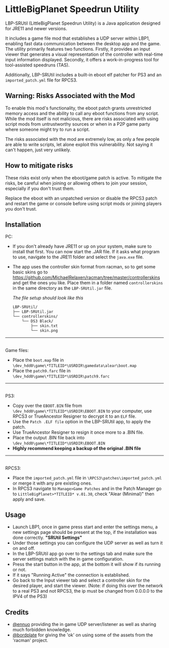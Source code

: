 
# LittleBigPlanet Speedrun Utility

LBP-SRUtil (LittleBigPlanet Speedrun Utility) is a Java application designed for JRE11 and newer versions. 

It includes a game file mod that establishes a UDP server within LBP1, enabling fast data communication between the desktop app and the game. The utility primarily features two functions. Firstly, it provides an input viewer that generates a visual representation of the controller with real-time input information displayed. Secondly, it offers a work-in-progress tool for tool-assisted speedruns (TAS). 

Additionally, LBP-SRUtil includes a built-in eboot elf patcher for PS3 and an `imported_patch.yml` file for RPCS3.


## Warning: Risks Associated with the Mod

To enable this mod's functionality, the eboot patch grants unrestricted memory access and the ability to call any eboot functions from any script. While the mod itself is not malicious, there are risks associated with using script mods from untrustworthy sources or when in a P2P game party where someone might try to run a script.

The risks associated with the mod are extremely low, as only a few people are able to write scripts, let alone exploit this vulnerability. Not saying it can't happen, just very unlikely. 
## How to mitigate risks

These risks exist only when the eboot/game patch is active. To mitigate the risks, be careful when joining or allowing others to join your session, especially if you don't trust them. 

Replace the eboot with an unpatched version or disable the RPCS3 patch and restart the game or console before using script mods or joining players you don't trust.
## Installation

PC:
- If you don't already have JRE11 or up on your system, make sure to install that first. You can now start the .JAR file. If it asks what program to use, navigate to the JRE11 folder and select the `java.exe` file.
- The app uses the controller skin format from racman, so to get some basic skins go to https://github.com/MichaelRelaxen/racman/tree/master/controllerskins and get the ones you like. Place them in a folder named `controllerskins` in the same directory as the `LBP-SRUtil.jar` file. 
    
    *The file setup should look like this*
    ```bash
    LBP-SRUtil/
    ├── LBP-SRUtil.jar
    └── controllerskins/
        └── DS3 Black/
            ├── skin.txt
            └── skin.png
    ```
***
\
Game files:
- Place the `boot.map` file in `\dev_hdd0\game\*TITLEID*\USRDIR\gamedata\alear\boot.map`
- Place the `patch9.farc` file in `\dev_hdd0\game\*TITLEID*\USRDIR\patch9.farc`
***
\
PS3:
- Copy over the `EBOOT.BIN` file from `\dev_hdd0\game\*TITLEID*\USRDIR\EBOOT.BIN` to your computer, use RPCS3 or TrueAncestor Resigner to decrypt it to an `ELF` file.
- Use the `Patch .ELF file` option in the LBP-SRUtil app, to apply the patch.
- Use TrueAncestor Resigner to resign it once more to a .BIN file.
- Place the output .BIN file back into `\dev_hdd0\game\*TITLEID*\USRDIR\EBOOT.BIN`
- **Highly recommend keeping a backup of the original .BIN file**
***
\
RPCS3:
- Place the `imported_patch.yml` file in `\RPCS3\patches\imported_patch.yml` or merge it with any pre existing ones.
- In RPCS3 navigate to `Manage>Game Patches` and in the Patch Manager go to `LittleBigPlanet>*TITLEID* v.01.30`, check "Alear (Minimal)" then apply and save.
## Usage
- Launch LBP1, once in game press start and enter the settings menu, a new settings page should be present at the top, if the installation was done correctly. **"SRUtil Settings"**
- Under those settings you can configure the UDP server as well as turn it on and off.
- In the LBP-SRUtil app go over to the settings tab and make sure the server settings match with the in game configuration. 
- Press the start button in the app, at the bottom it will show if its running or not.
- If it says "Running Active" the connection is established.
- Go back to the Input viewer tab and select a controller skin for the desired player, and start the viewer.
(Note: if doing this over the network to a real PS3 and not RPCS3, the ip must be changed from 0.0.0.0 to the IPV4 of the PS3)
## Credits

- [@ennuo](https://github.com/ennuo) providing the in game UDP server/listener as well as sharing much forbidden knowledge.
- [@bordplate](https://github.com/MichaelRelaxen) for giving the 'ok' on using some of the assets from the 'racman' project.